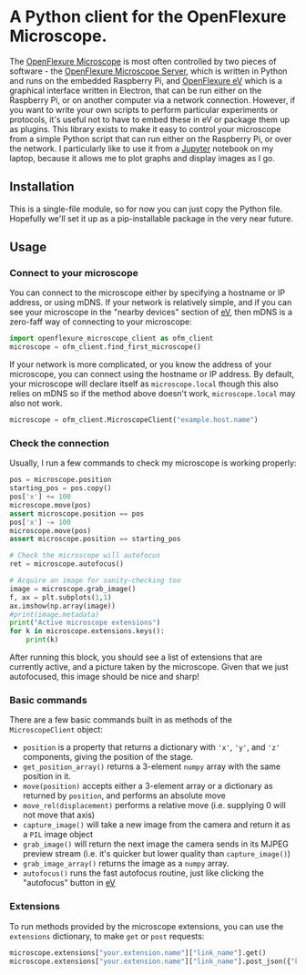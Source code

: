 # A Python client for the OpenFlexure Microscope.  

The [OpenFlexure Microscope] is most often controlled by two pieces of software - the [OpenFlexure Microscope Server], which is written in Python and runs on the embedded Raspberry Pi, and [OpenFlexure eV][eV] which is a graphical interface written in Electron, that can be run either on the Raspberry Pi, or on another computer via a network connection.  However, if you want to write your own scripts to perform particular experiments or protocols, it's useful not to have to embed these in eV or package them up as plugins.  This library exists to make it easy to control your microscope from a simple Python script that can run either on the Raspberry Pi, or over the network.  I particularly like to use it from a [Jupyter] notebook on my laptop, because it allows me to plot graphs and display images as I go.

## Installation

This is a single-file module, so for now you can just copy the Python file.  Hopefully we'll set it up as a pip-installable package in the very near future.

## Usage

### Connect to your microscope
You can connect to the microscope either by specifying a hostname or IP address, or using mDNS.  If your network is relatively simple, and if you can see your microscope in the "nearby devices" section of [eV], then mDNS is a zero-faff way of connecting to your microscope:
```python
import openflexure_microscope_client as ofm_client
microscope = ofm_client.find_first_microscope()
```
If your network is more complicated, or you know the address of your microscope, you can connect using the hostname or IP address.  By default, your microscope will declare itself as ``microscope.local`` though this also relies on mDNS so if the method above doesn't work, ``microscope.local`` may also not work.  
```python
microscope = ofm_client.MicroscopeClient("example.host.name")
```

### Check the connection
Usually, I run a few commands to check my microscope is working properly:
```python
pos = microscope.position
starting_pos = pos.copy()
pos['x'] += 100
microscope.move(pos)
assert microscope.position == pos
pos['x'] -= 100
microscope.move(pos)
assert microscope.position == starting_pos

# Check the microscope will autofocus
ret = microscope.autofocus()

# Acquire an image for sanity-checking too
image = microscope.grab_image()
f, ax = plt.subplots(1,1)
ax.imshow(np.array(image))
#print(image.metadata)
print("Active microscope extensions")
for k in microscope.extensions.keys():
    print(k)
```
After running this block, you should see a list of extensions that are currently active, and a picture taken by the microscope.  Given that we just autofocused, this image should be nice and sharp!

### Basic commands
There are a few basic commands built in as methods of the ``MicroscopeClient`` object:
  * ``position`` is a property that returns a dictionary with ``'x'``, ``'y'``, and ``'z'`` components, giving the position of the stage.
  * ``get_position_array()`` returns a 3-element ``numpy`` array with the same position in it.
  * ``move(position)`` accepts either a 3-element array or a dictionary as returned by ``position``, and performs an absolute move
  * ``move_rel(displacement)`` performs a relative move (i.e. supplying 0 will not move that axis)
  * ``capture_image()`` will take a new image from the camera and return it as a ``PIL`` image object
  * ``grab_image()`` will return the next image the camera sends in its MJPEG preview stream (i.e. it's quicker but lower quality than ``capture_image()``)
  * ``grab_image_array()`` returns the image as a ``numpy`` array.
  * ``autofocus()`` runs the fast autofocus routine, just like clicking the "autofocus" button in [eV]

### Extensions
To run methods provided by the microscope extensions, you can use the ``extensions`` dictionary, to make ``get`` or ``post`` requests:
```python
microscope.extensions["your.extension.name"]["link_name"].get()
microscope.extensions["your.extension.name"]["link_name"].post_json({"key":"value"})
```

[OpenFlexure Microscope]: https://openflexure.org/projects/microscope/
[eV]: https://gitlab.com/openflexure/openflexure-microscope-jsclient/
[OpenFlexure Microscope Server]: https://gitlab.com/openflexure/openflexure-microscope-server/
[Jupyter]: https://jupyter.org/